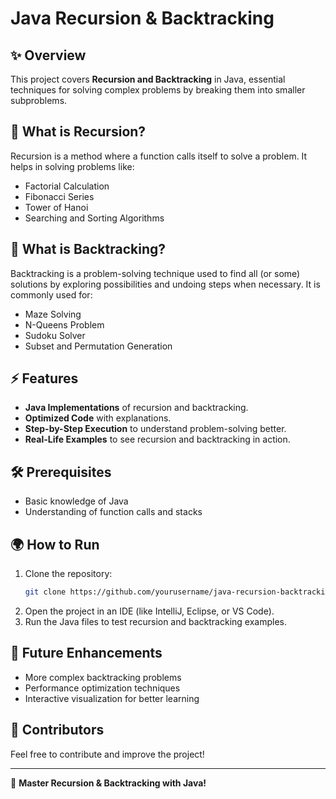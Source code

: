 # Java Recursion & Backtracking

## ✨ Overview
This project covers **Recursion and Backtracking** in Java, essential techniques for solving complex problems by breaking them into smaller subproblems.

## 📖 What is Recursion?
Recursion is a method where a function calls itself to solve a problem. It helps in solving problems like:
- Factorial Calculation
- Fibonacci Series
- Tower of Hanoi
- Searching and Sorting Algorithms

## 🎨 What is Backtracking?
Backtracking is a problem-solving technique used to find all (or some) solutions by exploring possibilities and undoing steps when necessary. It is commonly used for:
- Maze Solving
- N-Queens Problem
- Sudoku Solver
- Subset and Permutation Generation

## ⚡ Features
- **Java Implementations** of recursion and backtracking.
- **Optimized Code** with explanations.
- **Step-by-Step Execution** to understand problem-solving better.
- **Real-Life Examples** to see recursion and backtracking in action.

## 🛠 Prerequisites
- Basic knowledge of Java
- Understanding of function calls and stacks

## 🌍 How to Run
1. Clone the repository:
   ```bash
   git clone https://github.com/yourusername/java-recursion-backtracking.git
   ```
2. Open the project in an IDE (like IntelliJ, Eclipse, or VS Code).
3. Run the Java files to test recursion and backtracking examples.

## 🚀 Future Enhancements
- More complex backtracking problems
- Performance optimization techniques
- Interactive visualization for better learning

## 👤 Contributors
Feel free to contribute and improve the project!

---
🌟 **Master Recursion & Backtracking with Java!**
